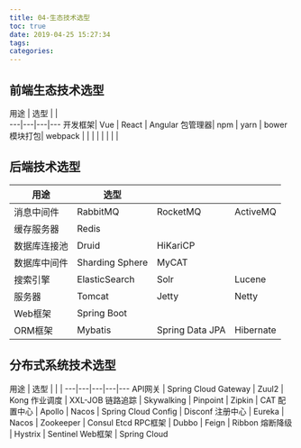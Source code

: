 ```yaml
---
title: 04-生态技术选型
toc: true
date: 2019-04-25 15:27:34
tags:
categories:
---
```


## 前端生态技术选型
用途 | 选型 |  |  
---|---|---|---
开发框架| Vue | React | Angular
包管理器| npm | yarn | bower 
模块打包| webpack |  | 
|  |  | 
|  |  | 


## 后端技术选型

用途 | 选型 |  |  |
---|---|---|---
消息中间件 | RabbitMQ | RocketMQ | ActiveMQ
缓存服务器 | Redis | | 
数据库连接池 | Druid | HiKariCP | 
数据库中间件 | Sharding Sphere | MyCAT
搜索引擎 | ElasticSearch | Solr | Lucene
服务器| Tomcat | Jetty | Netty | Nginx
Web框架| Spring Boot
ORM框架| Mybatis | Spring Data JPA | Hibernate

## 分布式系统技术选型
用途 | 选型 |  |  |
---|---|---|---|---
API网关 | Spring Cloud Gateway | Zuul2 | Kong
作业调度 | XXL-JOB
链路追踪 | Skywalking | Pinpoint | Zipkin | CAT 
配置中心 | Apollo | Nacos | Spring Cloud Config | Disconf
注册中心 | Eureka | Nacos | Zookeeper | Consul Etcd
RPC框架 | Dubbo | Feign | Ribbon
熔断降级 | Hystrix | Sentinel
Web框架 | Spring Cloud